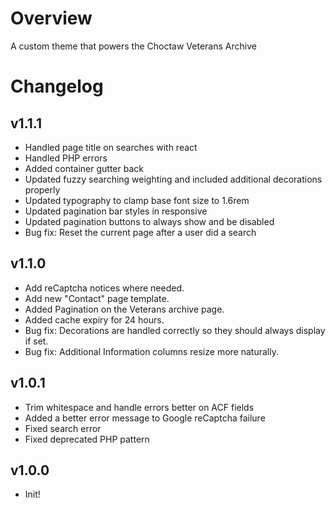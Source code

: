 # Overview

A custom theme that powers the Choctaw Veterans Archive

# Changelog

## v1.1.1

-   Handled page title on searches with react
-   Handled PHP errors
-   Added container gutter back
-   Updated fuzzy searching weighting and included additional decorations properly
-   Updated typography to clamp base font size to 1.6rem
-   Updated pagination bar styles in responsive
-   Updated pagination buttons to always show and be disabled
-   Bug fix: Reset the current page after a user did a search

## v1.1.0

-   Add reCaptcha notices where needed.
-   Add new "Contact" page template.
-   Added Pagination on the Veterans archive page.
-   Added cache expiry for 24 hours.
-   Bug fix: Decorations are handled correctly so they should always display if set.
-   Bug fix: Additional Information columns resize more naturally.

## v1.0.1

-   Trim whitespace and handle errors better on ACF fields
-   Added a better error message to Google reCaptcha failure
-   Fixed search error
-   Fixed deprecated PHP pattern

## v1.0.0

-   Init!
